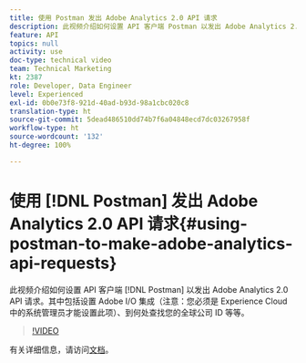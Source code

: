 ```yaml
---
title: 使用 Postman 发出 Adobe Analytics 2.0 API 请求
description: 此视频介绍如何设置 API 客户端 Postman 以发出 Adobe Analytics 2.0 API 请求。其中包括设置 Adobe I/O 集成（注意：您必须是 Experience Cloud 中的系统管理员才能设置此项）、到何处查找您的全球公司 ID 等等。
feature: API
topics: null
activity: use
doc-type: technical video
team: Technical Marketing
kt: 2387
role: Developer, Data Engineer
level: Experienced
exl-id: 0b0e73f8-921d-40ad-b93d-98a1cbc020c8
translation-type: ht
source-git-commit: 5dead486510dd74b7f6a04848ecd7dc03267958f
workflow-type: ht
source-wordcount: '132'
ht-degree: 100%

---
```


# 使用 [!DNL Postman] 发出 Adobe Analytics 2.0 API 请求{#using-postman-to-make-adobe-analytics-api-requests}

此视频介绍如何设置 API 客户端 [!DNL Postman] 以发出 Adobe Analytics 2.0 API 请求。其中包括设置 Adobe I/O 集成（注意：您必须是 Experience Cloud 中的系统管理员才能设置此项）、到何处查找您的全球公司 ID 等等。

>[!VIDEO](https://video.tv.adobe.com/v/25889/?quality=12)

有关详细信息，请访问[文档](https://www.adobe.io/apis/experiencecloud/analytics/docs.html#!AdobeDocs/analytics-2.0-apis/master/oauth-postman.md)。
